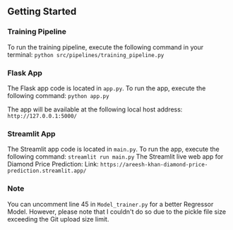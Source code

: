 ## Getting Started

### Training Pipeline

To run the training pipeline, execute the following command in your terminal:
`python src/pipelines/training_pipeline.py`

### Flask App

The Flask app code is located in `app.py`. To run the app, execute the following command:
`python app.py`

The app will be available at the following local host address:
`http://127.0.0.1:5000/`


### Streamlit App

The Streamlit app code is located in `main.py`. To run the app, execute the following command:
`streamlit run main.py`
The Streamlit live web app for Diamond Price Prediction:
Link: `https://areesh-khan-diamond-price-prediction.streamlit.app/`
### Note

You can uncomment line 45 in `Model_trainer.py` for a better Regressor Model.
However, please note that I couldn't do so due to the pickle file size exceeding the Git upload size limit.
